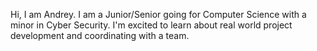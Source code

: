 Hi, I am Andrey. I am a Junior/Senior going for Computer Science with a minor in Cyber Security. I'm excited to learn about real world project development and coordinating with a team.
